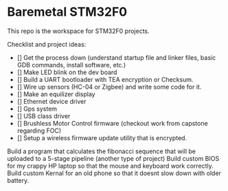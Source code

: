 # Baremetal STM32F0

This repo is the workspace for STM32F0 projects.

Checklist and project ideas:
- [] Get the process down (understand startup file and linker files, basic GDB commands, install software, etc.)
- [] Make LED blink on the dev board
- [] Build a UART bootloader with TEA encryption or Checksum. 
- [] Wire up sensors (HC-04 or Zigbee) and write some code for it.
- [] Make an equilizer display
- [] Ethernet device driver
- [] Gps system
- [] USB class driver
- [] Brushless Motor Control firmware (checkout work from capstone regarding FOC)
- [] Setup a wireless firmware update utility that is encrypted.

Build a program that calculates the fibonacci sequence that will be uploaded to a 5-stage pipeline (another type of project)
Build custom BIOS for my crappy HP laptop so that the mouse and keyboard work correctly.
Build custom Kernal for an old phone so that it doesnt slow down with older battery.